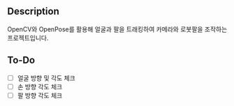 ## Description
OpenCV와 OpenPose를 활용해 얼굴과 팔을 트래킹하여 카메라와 로봇팔을 조작하는 프로젝트입니다.

## To-Do
- [ ] 얼굴 방향 및 각도 체크   
- [ ] 손 방향 각도 체크
- [ ] 팔 방향 각도 체크
